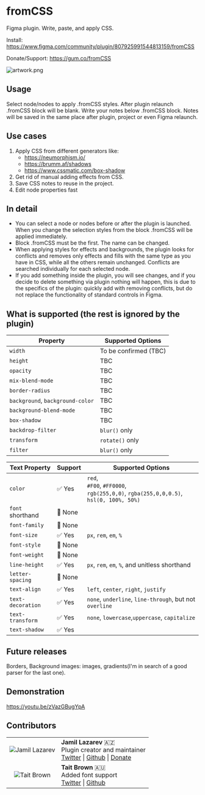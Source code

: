 # fromCSS

Figma plugin. Write, paste, and apply CSS.

Install: https://www.figma.com/community/plugin/807925991544813159/fromCSS

Donate/Support: https://gum.co/fromCSS

![artwork.png](https://i.imgur.com/UielVtc.png)

## Usage
Select node/nodes to apply .fromCSS styles. After plugin relaunch .fromCSS block will be blank.
Write your notes below .fromCSS block. Notes will be saved in the same place after plugin, project or even Figma relaunch.

## Use cases
1. Apply CSS from different generators like:
    * https://neumorphism.io/
    * https://brumm.af/shadows
    * https://www.cssmatic.com/box-shadow
2. Get rid of manual adding effects from CSS.
3. Save CSS notes to reuse in the project.
4. Edit node properties fast

## In detail
* You can select a node or nodes before or after the plugin is launched. When you change the selection styles from the block .fromCSS will be applied immediately.
* Block .fromCSS must be the first. The name can be changed.
* When applying styles for effects and backgrounds, the plugin looks for conflicts and removes only effects and fills with the same type as you have in CSS, while all the others remain unchanged. Conflicts are searched individually for each selected node.
* If you add something inside the plugin, you will see changes, and if you decide to delete something via plugin nothing will happen, this is due to the specifics of the plugin: quickly add with removing conflicts, but do not replace the functionality of standard controls in Figma.

## What is supported (the rest is ignored by the plugin)

| Property | Supported Options
| -- | -- |
| `width` | To be confirmed (TBC) |
| `height` | TBC |
| `opacity` | TBC |
| `mix-blend-mode` | TBC |
| `border-radius` | TBC |
| `background`, `background-color` | TBC |
| `background-blend-mode` | TBC |
| `box-shadow` | TBC |
| `backdrop-filter` | `blur()` only |
| `transform` | `rotate()` only |
| `filter` | `blur()` only |


| Text Property | Support | Supported Options
| -- | -- | -- |
| `color` | ✅ Yes |  `red`, <br />`#F00`, `#FF0000`, <br />`rgb(255,0,0)`, `rgba(255,0,0,0.5)`,<br />`hsl(0, 100%, 50%)` |
| `font` shorthand | 🛑 None |
| `font-family` | 🛑 None |
| `font-size` | ✅ Yes | `px`, `rem`, `em`, `%`
| `font-style` | 🛑 None |
| `font-weight` | 🛑 None |
| `line-height` | ✅ Yes | `px`, `rem`, `em`, `%`, and unitless shorthand
| `letter-spacing` | 🛑 None |
| `text-align` | ✅ Yes | `left`, `center`, `right`, `justify` |
| `text-decoration` | ✅ Yes | `none`, `underline`, `line-through`, but not `overline` |
| `text-transform` | ✅ Yes | `none`, `lowercase`,`uppercase`, `capitalize` |
| `text-shadow` | ✅ Yes |


## Future releases
Borders, Background images: images, gradients(I'm in search of a good parser for the last one).

## Demonstration
https://youtu.be/zVazGBugYpA

## Contributors
| | | 
| :--: | -- |
| ![Jamil Lazarev](https://i.imgur.com/GnLTJh0.png) | **Jamil Lazarev** 🇦🇿<br /> Plugin creator and maintainer <br /> [Twitter](https://twitter.com/jamillazarev) \| [Github](https://github.com/jamillazarev) \| [Donate](https://gum.co/fromCSS) |
| ![Tait Brown](https://i.imgur.com/4AyJfy2.png) | **Tait Brown** 🇦🇺<br /> Added font support <br />[Twitter](https://twitter.com/taitems) \| [Github](https://github.com/taitems)  |
